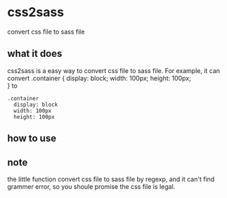# css2sass
convert css file to sass file
## what it does
css2sass is a easy way to convert css file to sass file. For example, it can convert
    .container {
        display: block;
        width: 100px;
        height: 100px;   
    }
to

    .container
      display: block
      width: 100px
      height: 100px

## how to use

## note
the little function convert css file to sass file by regexp, and it can't find grammer error,
so you shoule promise the css file is legal.